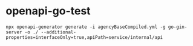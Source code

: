 # openapi-go-test


```
npx openapi-generator generate -i agencyBaseCompiled.yml -g go-gin-server -o ./ --additional-properties=interfaceOnly=true,apiPath=service/internal/api
```